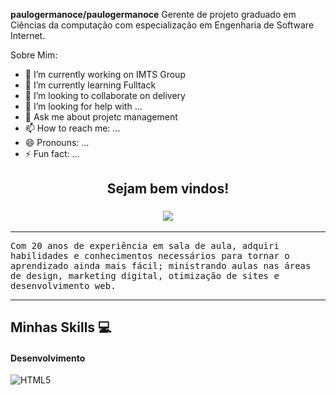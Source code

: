 **paulogermanoce/paulogermanoce** Gerente de projeto graduado em Ciências da computação com especialização em Engenharia de Software Internet.

Sobre Mim:

- 🔭 I’m currently working on IMTS Group
- 🌱 I’m currently learning Fulltack
- 👯 I’m looking to collaborate on delivery
- 🤔 I’m looking for help with ...
- 💬 Ask me about projetc management
- 📫 How to reach me: ...
- 😄 Pronouns: ...
- ⚡ Fun fact: ...

<h2 align="center">
	Sejam bem vindos!
</h2>

<h3 align="center">
  <a href="https://github.com/wagnerlimanet">
	<img src="https://readme-typing-svg.herokuapp.com?lines=Me+chamo+Wagner+Lima;Sou+professor,+Designer,+Desenvolvedor+e+Gestor+de+Tráfego!&center=true&width=780&height=45">
  </a>
</h3>

<hr />

<samp>
Com 20 anos de experiência em sala de aula, adquiri habilidades e conhecimentos necessários para tornar o aprendizado ainda mais fácil; ministrando aulas nas áreas de design, marketing digital, otimização de sites e desenvolvimento web.
</samp>

<hr />

## Minhas Skills 💻
#### Desenvolvimento
![HTML5](https://img.shields.io/badge/HTML5-F60?style=for-the-badge&logo=html5)
